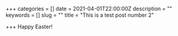 +++
categories = []
date = 2021-04-01T22:00:00Z
description = ""
keywords = []
slug = ""
title = "This is a test post number 2"

+++
Happy Easter!